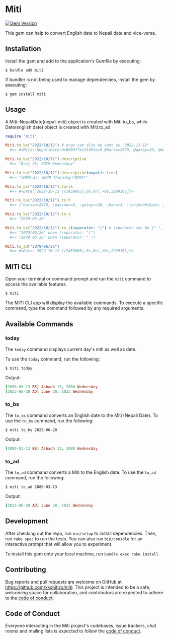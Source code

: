 # Miti 
[![Gem Version](https://badge.fury.io/rb/miti.svg)](https://badge.fury.io/rb/miti)

This gem can help to convert English date to Nepali date and vice-versa.

## Installation

Install the gem and add to the application's Gemfile by executing:

    $ bundle add miti

If bundler is not being used to manage dependencies, install the gem by executing:

    $ gem install miti
## Usage

A Miti::NepaliDate(nepali miti) object is created with Miti.to_bs, while Date(english date) object is created with Miti.to_ad
```ruby
require 'miti'

Miti.to_bs("2022/10/12") # args can also be sent as "2022-12-12"
  #=> #<Miti::NepaliDate:0x00007fec31b93ac8 @barsa=2079, @gatey=26, @mahina=6>

Miti.to_bs("2022/10/12").descriptive
  #=> "Asoj 26, 2079 Wednesday"

Miti.to_bs("2022/10/12").descriptive(nepali: true)
  #=> "आश्विन 27, 2079 Thursday(बिहिबार)"

Miti.to_bs("2022/10/12").tarik
  #=> #<Date: 2022-10-12 ((2459865j,0s,0n),+0s,2299161j)>

Miti.to_bs("2022/10/12").to_h
  #=> {:barsa=>2079, :mahina=>6, :gatey=>26, :bar=>3, :tarik=>#<Date: 2022-10-12 ((2459865j,0s,0n),+0s,2299161j)>}

Miti.to_bs("2022/10/12").to_s
  #=> "2079-06-26"

Miti.to_bs("2022/10/12").to_s(separator: "/") # separator can be [" ", "/"]
  #=> "2079/06/26" when (separator: "/")
  #=> "2079 06 26" when (separator: " ")

Miti.to_ad("2079/06/26")
  #=> #<Date: 2022-10-12 ((2459865j,0s,0n),+0s,2299161j)>
```

## MITI CLI
Open your terminal or command prompt and run the `miti` command to access the available features.
```shell
$ miti
```
The MITI CLI app will display the available commands. To execute a specific command, type the command followed by any required arguments.

## Available Commands

### **today**

The `today` command displays current day's miti as well as date.

To use the `today` command, run the following:

```shell
$ miti today
```

Output:
```ruby
[2080-03-13 BS] Ashadh 13, 2080 Wednesday
[2023-06-28 AD] June 28, 2023 Wednesday

```
### **to_bs**
The `to_bs` command converts an English date to the Miti (Nepali Date). To use the `to_bs` command, run the following:

```shell
$ miti to_bs 2023-06-28
```

Output:
```ruby
[2080-03-13 BS] Ashadh 13, 2080 Wednesday
```

### **to_ad**

The `to_ad` command converts a Miti to the English date. To use the `to_ad` command, run the following:

```shell
$ miti to_ad 2080-03-13
```

Output:
```ruby
[2023-06-28 AD] June 28, 2023 Wednesday
```

## Development

After checking out the repo, run `bin/setup` to install dependencies. Then, run `rake spec` to run the tests. You can also run `bin/console` for an interactive prompt that will allow you to experiment.

To install this gem onto your local machine, run `bundle exec rake install`.

## Contributing

Bug reports and pull requests are welcome on GitHub at https://github.com/xkshitizx/miti. This project is intended to be a safe, welcoming space for collaboration, and contributors are expected to adhere to the [code of conduct](https://github.com/xkshitizx/miti/blob/main/CODE_OF_CONDUCT.md).

## Code of Conduct

Everyone interacting in the Miti project's codebases, issue trackers, chat rooms and mailing lists is expected to follow the [code of conduct](https://github.com/xkshitizx/miti/blob/main/CODE_OF_CONDUCT.md).
